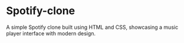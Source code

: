 # Spotify-clone
A simple Spotify clone built using HTML and CSS, showcasing a music player interface with modern design.
